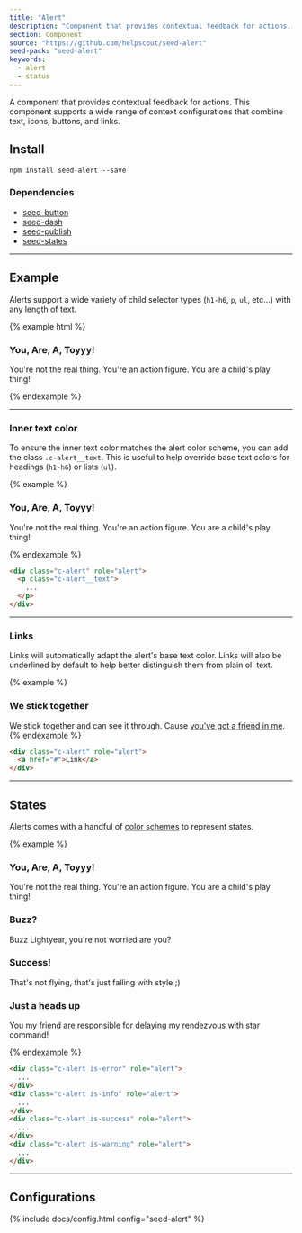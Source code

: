 ```yaml
---
title: "Alert"
description: "Component that provides contextual feedback for actions. Includes support for a variation of states."
section: Component
source: "https://github.com/helpscout/seed-alert"
seed-pack: "seed-alert"
keywords:
  - alert
  - status
---
```


A component that provides contextual feedback for actions. This component supports a wide range of context configurations that combine text, icons, buttons, and links.


## Install

```
npm install seed-alert --save
```


### Dependencies

* [seed-button](/seed/packs/seed-button)
* [seed-dash](/seed/packs/seed-dash)
* [seed-publish](/seed/packs/seed-publish)
* [seed-states](/seed/packs/seed-states)


---


## Example

Alerts support a wide variety of child selector types (`h1-h6`, `p`, `ul`, etc…) with any length of text.

{% example html %}
<div class="c-alert" role="alert">
  <h3>You, Are, A, Toyyy!</h3>
  <p>You're not the real thing. You're an action figure. You are a child's play thing!</p>
</div>
{% endexample %}



---



### Inner text color

To ensure the inner text color matches the alert color scheme, you can add the class `.c-alert__text`. This is useful to help override base text colors for headings (`h1-h6`) or lists (`ul`).

{% example %}
<div class="c-alert" role="alert">
  <h3>You, Are, A, Toyyy!</h3>
  <p class="c-alert__text">
    <p>You're not the real thing. You're an action figure. You are a child's play thing!</p>
  </p>
</div>
{% endexample %}

```html
<div class="c-alert" role="alert">
  <p class="c-alert__text">
    ...
  </p>
</div>
```



---



### Links

Links will automatically adapt the alert's base text color. Links will also be underlined by default to help better distinguish them from plain ol' text.

{% example %}
<div class="c-alert" role="alert">
  <h3>We stick together</h3>
  We stick together and can see it through. Cause <a href="https://www.youtube.com/watch?v=nMN4JZ8crVY" target="_blank">you've got a friend in me</a>.
</div>
{% endexample %}

```html
<div class="c-alert" role="alert">
  <a href="#">Link</a>
</div>
```



---



## States

Alerts comes with a handful of [color schemes](/seed/packs/seed-states) to represent states.

{% example %}
<div class="c-alert is-error" role="alert">
  <h3>You, Are, A, Toyyy!</h3>
  <p>You're not the real thing. You're an action figure. You are a child's play thing!</p>
</div>
<div class="c-alert is-info" role="alert">
  <h3>Buzz?</h3>
  <p>Buzz Lightyear, you're not worried are you?</p>
</div>
<div class="c-alert is-success" role="alert">
  <h3>Success!</h3>
  <p>That's not flying, that's just falling with style ;)</p>
</div>
<div class="c-alert is-warning" role="alert">
  <h3>Just a heads up</h3>
  <p>You my friend are responsible for delaying my rendezvous with star command!</p>
</div>
{% endexample %}

```html
<div class="c-alert is-error" role="alert">
  ...
</div>
<div class="c-alert is-info" role="alert">
  ...
</div>
<div class="c-alert is-success" role="alert">
  ...
</div>
<div class="c-alert is-warning" role="alert">
  ...
</div>
```



---



## Configurations


{% include docs/config.html config="seed-alert" %}
